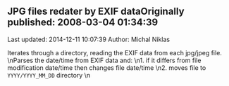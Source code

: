 ## JPG files redater by EXIF dataOriginally published: 2008-03-04 01:34:39 
Last updated: 2014-12-11 10:07:39 
Author: Michal Niklas 
 
Iterates through a directory, reading the EXIF data from each jpg/jpeg file.\nParses the date/time from EXIF data and:\n1. if it differs from file modification date/time then changes file date/time\n2. moves file to `YYYY/YYYY_MM_DD` directory\n